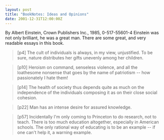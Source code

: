 ```yaml
---
layout: post
title: "BookNotes: Ideas and Opinions"
date: 2001-12-31T12:00:00Z
---
```

By Albert Einstein, Crown Publishers Inc., 1985, 0-517-55601-4
 Einstein was not only brilliant, he was a great man.
There are some great, and very readable essays in this book.


> [p4] The cult of individuals is always, in my view, unjustified.  To
> be sure, nature distributes her gifts unevenly among her children.



> [p10] Heroism on command, senseless violence, and all the loathesome
> nonsense that goes by the name of patriotism -- how passionately I
> hate them!



> [p14] The health of society thus depends quite as much on the
> independence of the individuals composing it as on their close social
> cohesion.



> [p22] Man has an intense desire for assured knowledge.



> [p57] Incidentally I'm only coming to Princeton to do research, not to
> teach.  There is too much education altogether, especially in American
> schools.  The only rational way of educating is to be an example -- if
> one can't help it, a warning example.
> 



